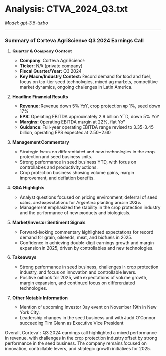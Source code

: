 # Analysis: CTVA_2024_Q3.txt

*Model: gpt-3.5-turbo*

---

### Summary of Corteva AgriScience Q3 2024 Earnings Call

1. **Quarter & Company Context**
   - **Company:** Corteva AgriScience
   - **Ticker:** N/A (private company)
   - **Fiscal Quarter/Year:** Q3 2024
   - **Key Macro/Industry Context:** Record demand for food and fuel, focus on top-tier seed technologies, mixed ag markets, competitive market dynamics, ongoing challenges in Latin America.

2. **Headline Financial Results**
   - **Revenue:** Revenue down 5% YoY, crop protection up 1%, seed down 17%
   - **EPS:** Operating EBITDA approximately 2.9 billion YTD, down 5% YoY
   - **Margins:** Operating EBITDA margin at 22%, flat YoY
   - **Guidance:** Full-year operating EBITDA range revised to 3.35-3.45 billion, operating EPS expected at $2.50-$2.60

3. **Management Commentary**
   - Strategic focus on differentiated and new technologies in the crop protection and seed business units.
   - Strong performance in seed business YTD, with focus on controllables and productivity actions.
   - Crop protection business showing volume gains, margin improvement, and deflation benefits.

4. **Q&A Highlights**
   - Analyst questions focused on pricing environment, deferral of seed sales, and expectations for Argentina planting area in 2025.
   - Management emphasized the stability in the crop protection industry and the performance of new products and biologicals.

5. **Market/Investor Sentiment Signals**
   - Forward-looking commentary highlighted expectations for record demand for grain, oilseeds, meat, and biofuels in 2025.
   - Confidence in achieving double-digit earnings growth and margin expansion in 2025, driven by controllables and new technologies.

6. **Takeaways**
   - Strong performance in seed business, challenges in crop protection industry, and focus on innovation and controllable levers.
   - Positive outlook for 2025, with expectations of volume growth, margin expansion, and continued focus on differentiated technologies.

7. **Other Notable Information**
   - Mention of upcoming Investor Day event on November 19th in New York City.
   - Leadership changes in the seed business unit with Judd O'Connor succeeding Tim Glenn as Executive Vice President.

Overall, Corteva's Q3 2024 earnings call highlighted a mixed performance in revenue, with challenges in the crop protection industry offset by strong performance in the seed business. The company remains focused on innovation, controllable levers, and strategic growth initiatives for 2025.